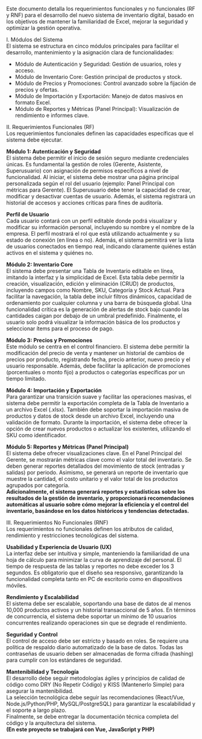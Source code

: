 Este documento detalla los requerimientos funcionales y no funcionales (RF y RNF) para el desarrollo del nuevo sistema de inventario digital, basado en los objetivos de mantener la familiaridad de Excel, mejorar la seguridad y optimizar la gestión operativa.

I. Módulos del Sistema  
El sistema se estructura en cinco módulos principales para facilitar el desarrollo, mantenimiento y la asignación clara de funcionalidades:  
- Módulo de Autenticación y Seguridad: Gestión de usuarios, roles y acceso.  
- Módulo de Inventario Core: Gestión principal de productos y stock.  
- Módulo de Precios y Promociones: Control avanzado sobre la fijación de precios y ofertas.  
- Módulo de Importación y Exportación: Manejo de datos masivos en formato Excel.  
- Módulo de Reportes y Métricas (Panel Principal): Visualización de rendimiento e informes clave.

II. Requerimientos Funcionales (RF)  
Los requerimientos funcionales definen las capacidades específicas que el sistema debe ejecutar.

**Módulo 1: Autenticación y Seguridad**  
El sistema debe permitir el inicio de sesión seguro mediante credenciales únicas. Es fundamental la gestión de roles (Gerente, Asistente, Superusuario) con asignación de permisos específicos a nivel de funcionalidad. Al iniciar, el sistema debe mostrar una página principal personalizada según el rol del usuario (ejemplo: Panel Principal con métricas para Gerente). El Superusuario debe tener la capacidad de crear, modificar y desactivar cuentas de usuario. Además, el sistema registrará un historial de accesos y acciones críticas para fines de auditoría.

**Perfil de Usuario**  
Cada usuario contará con un perfil editable donde podrá visualizar y modificar su información personal, incluyendo su nombre y el nombre de la empresa. El perfil mostrará el rol que está utilizando actualmente y su estado de conexión (en línea o no). Además, el sistema permitirá ver la lista de usuarios conectados en tiempo real, indicando claramente quiénes están activos en el sistema y quiénes no.

**Módulo 2: Inventario Core**  
El sistema debe presentar una Tabla de Inventario editable en línea, imitando la interfaz y la simplicidad de Excel. Esta tabla debe permitir la creación, visualización, edición y eliminación (CRUD) de productos, incluyendo campos como Nombre, SKU, Categoría y Stock Actual. Para facilitar la navegación, la tabla debe incluir filtros dinámicos, capacidad de ordenamiento por cualquier columna y una barra de búsqueda global. Una funcionalidad crítica es la generación de alertas de stock bajo cuando las cantidades caigan por debajo de un umbral predefinido. Finalmente, el usuario solo podrá visualizar la información básica de los productos y seleccionar ítems para el proceso de pago.

**Módulo 3: Precios y Promociones**  
Este módulo se centra en el control financiero. El sistema debe permitir la modificación del precio de venta y mantener un historial de cambios de precios por producto, registrando fecha, precio anterior, nuevo precio y el usuario responsable. Además, debe facilitar la aplicación de promociones (porcentuales o monto fijo) a productos o categorías específicas por un tiempo limitado.

**Módulo 4: Importación y Exportación**  
Para garantizar una transición suave y facilitar las operaciones masivas, el sistema debe permitir la exportación completa de la Tabla de Inventario a un archivo Excel (.xlsx). También debe soportar la importación masiva de productos y datos de stock desde un archivo Excel, incluyendo una validación de formato. Durante la importación, el sistema debe ofrecer la opción de crear nuevos productos o actualizar los existentes, utilizando el SKU como identificador.

**Módulo 5: Reportes y Métricas (Panel Principal)**  
El sistema debe ofrecer visualizaciones clave. En el Panel Principal del Gerente, se mostrarán métricas clave como el valor total del inventario. Se deben generar reportes detallados del movimiento de stock (entradas y salidas) por periodo. Asimismo, se generará un reporte de inventario que muestre la cantidad, el costo unitario y el valor total de los productos agrupados por categoría.  
**Adicionalmente, el sistema generará reportes y estadísticas sobre los resultados de la gestión de inventario, y proporcionará recomendaciones automáticas al usuario sobre cómo mejorar la eficiencia y el control del inventario, basándose en los datos históricos y tendencias detectadas.**

III. Requerimientos No Funcionales (RNF)  
Los requerimientos no funcionales definen los atributos de calidad, rendimiento y restricciones tecnológicas del sistema.

**Usabilidad y Experiencia de Usuario (UX)**  
La interfaz debe ser intuitiva y simple, manteniendo la familiaridad de una hoja de cálculo para minimizar la curva de aprendizaje del personal. El tiempo de respuesta de las tablas y reportes no debe exceder los 3 segundos. Es obligatorio que el diseño sea responsivo, garantizando la funcionalidad completa tanto en PC de escritorio como en dispositivos móviles.

**Rendimiento y Escalabilidad**  
El sistema debe ser escalable, soportando una base de datos de al menos 10,000 productos activos y un historial transaccional de 5 años. En términos de concurrencia, el sistema debe soportar un mínimo de 10 usuarios concurrentes realizando operaciones sin que se degrade el rendimiento.

**Seguridad y Control**  
El control de acceso debe ser estricto y basado en roles. Se requiere una política de respaldo diario automatizado de la base de datos. Todas las contraseñas de usuario deben ser almacenadas de forma cifrada (hashing) para cumplir con los estándares de seguridad.

**Mantenibilidad y Tecnología**  
El desarrollo debe seguir metodologías ágiles y principios de calidad de código como DRY (No Repetir Código) y KISS (Mantenerlo Simple) para asegurar la mantenibilidad.  
La selección tecnológica debe seguir las recomendaciones (React/Vue, Node.js/Python/PHP, MySQL/PostgreSQL) para garantizar la escalabilidad y el soporte a largo plazo.  
Finalmente, se debe entregar la documentación técnica completa del código y la arquitectura del sistema.  
**(En este proyecto se trabajará con Vue, JavaScript y PHP)**